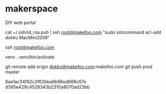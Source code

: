 makerspace
==========

DIY web portal

cat ~/.ssh/id_rsa.pub | ssh root@makefoo.com "sudo sshcommand acl-add dokku MacMini2009"

ssh root@makefoo.com

venv
. venv/bin/activate

git remote add origin dokku@makefoo.com:makefoo.com
git push prod master


8ae1ac34f82c2f62bba6b98ed668c67e
d395e429c4528343b2310a8070ad23bb
